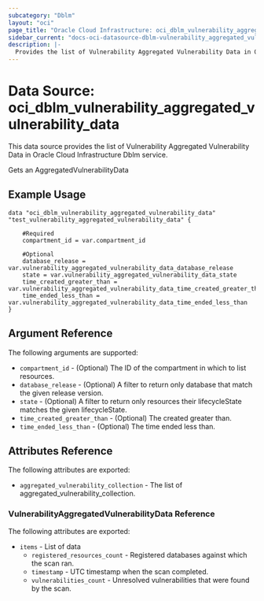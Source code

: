 ```yaml
---
subcategory: "Dblm"
layout: "oci"
page_title: "Oracle Cloud Infrastructure: oci_dblm_vulnerability_aggregated_vulnerability_data"
sidebar_current: "docs-oci-datasource-dblm-vulnerability_aggregated_vulnerability_data"
description: |-
  Provides the list of Vulnerability Aggregated Vulnerability Data in Oracle Cloud Infrastructure Dblm service
---
```


# Data Source: oci_dblm_vulnerability_aggregated_vulnerability_data
This data source provides the list of Vulnerability Aggregated Vulnerability Data in Oracle Cloud Infrastructure Dblm service.

Gets an AggregatedVulnerabilityData

## Example Usage

```hcl
data "oci_dblm_vulnerability_aggregated_vulnerability_data" "test_vulnerability_aggregated_vulnerability_data" {

	#Required
	compartment_id = var.compartment_id

	#Optional
	database_release = var.vulnerability_aggregated_vulnerability_data_database_release
	state = var.vulnerability_aggregated_vulnerability_data_state
	time_created_greater_than = var.vulnerability_aggregated_vulnerability_data_time_created_greater_than
	time_ended_less_than = var.vulnerability_aggregated_vulnerability_data_time_ended_less_than
}
```

## Argument Reference

The following arguments are supported:

* `compartment_id` - (Optional) The ID of the compartment in which to list resources.
* `database_release` - (Optional) A filter to return only database that match the given release version.
* `state` - (Optional) A filter to return only resources their lifecycleState matches the given lifecycleState.
* `time_created_greater_than` - (Optional) The created greater than.
* `time_ended_less_than` - (Optional) The time ended less than.


## Attributes Reference

The following attributes are exported:

* `aggregated_vulnerability_collection` - The list of aggregated_vulnerability_collection.

### VulnerabilityAggregatedVulnerabilityData Reference

The following attributes are exported:

* `items` - List of data
	* `registered_resources_count` - Registered databases against which the scan ran.
	* `timestamp` - UTC timestamp when the scan completed.
	* `vulnerabilities_count` - Unresolved vulnerabilities that were found by the scan.


